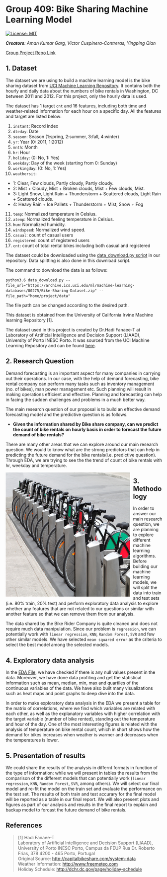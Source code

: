 # Group 409: Bike Sharing Machine Learning Model
[![License: MIT](https://img.shields.io/badge/License-MIT-yellow.svg)](https://opensource.org/licenses/MIT)

*__Creators__: Aman Kumar Garg, Victor Cuspinera-Contreras, Yingping Qian*

[Group Project Repo Link](https://github.com/UBC-MDS/DSCI_522_Group_409)

## 1. Dataset

The dataset we are using to build a machine learning model is the bike sharing dataset from [UCI Machine Learning Repository](https://archive.ics.uci.edu/ml/datasets/bike+sharing+dataset). It contains both the hourly and daily data about the numbers of bike rentals in Washington, DC between 2011 and 2012. For this project, only the hourly data is used.

The dataset has 1 target `cnt` and 16 features, including both time and weather-related information for each hour on a specific day.  All the features and target are listed below:
1. `instant`: Record index
2. `dteday`: Date
3. `season`: Season (1:spring, 2:summer, 3:fall, 4:winter)
4. `yr`: Year (0: 2011, 1:2012)
5. `mnth`: Month 
6. `hr`: Hour
7. `holiday`: (0: No, 1: Yes)
8. `weekday`: Day of the week (starting from 0: Sunday)
9. `workingday`: (0: No, 1: Yes)
10. `weathersit`: 
  - 1: Clear, Few clouds, Partly cloudy, Partly cloudy. 
  - 2: Mist + Cloudy, Mist + Broken clouds, Mist + Few clouds, Mist. 
  - 3: Light Snow, Light Rain + Thunderstorm + Scattered clouds, Light Rain + Scattered clouds. 
  - 4: Heavy Rain + Ice Pallets + Thunderstorm + Mist, Snow + Fog
11. `temp`: Normalized temperature in Celsius.
12. `atemp`: Normalized feeling temperature in Celsius. 
13. `hum`: Normalized humidity.
14. `windspeed`: Normalized wind speed.
15. `casual`: count of casual users
16. `registered`: count of registered users
17. `cnt`: count of total rental bikes including both casual and registered

The dataset could be downloaded using the [data_download.py script](https://github.com/UBC-MDS/DSCI_522_Group_409/blob/master/src/data_download.py) in our repository. Data splitting is also done in this download script.

The command to download the data is as follows:

`python3.6 data_download.py --file_url="https://archive.ics.uci.edu/ml/machine-learning-databases/00275/Bike-Sharing-Dataset.zip" --file_path="home/project/data"`

The file path can be changed according to the desired path.

This dataset is obtained from the University of California Irvine Machine learning Repository [1]. 

The dataset used in this project is created by Dr.Hadi Fanaee-T at Laboratory of Artificial Intelligence and Decision Support (LIAAD), University of Porto INESC Porto. It was sourced from the UCI Machine Learning Repository and can be found [here](https://archive.ics.uci.edu/ml/machine-learning-databases/00275/).
  
## 2. Research Question

Demand forecasting is an important aspect for many companies in carrying out their operations. In our case, with the help of demand forecasting, bike rental company can perform many tasks such as inventory management (no. of bikes), man power management etc. Such planning will result in making operations efficient and effective. Planning and forecasting can help in facing the sudden challenges and problems in a much better way.

The main research question of our proposal is to build an effective demand forecasting model and the predictive question is as follows.

- **Given the information shared by Bike share company, can we predict the count of bike rentals on hourly basis in order to forecast the future demand of bike rentals?**

There are many other areas that we can explore around our main research question. We would to know what are the strong predictors that can help in predicting the future demand for the bike rentals(i.e. predictive question). Through EDA, we are trying to see the the trend of count of bike rentals with hr, weekday and temperature.

<p align="center">
<img src="img/bike_rental.jpg" alt="Markdown Monster icon" style="float: left; margin-right: 10px;" height= "400" width= "400" align="middle"/>
</p>


## 3. Methodology

In order to answer our main research question, we are planning to explore different machine learning algorithms. Before building our machine learning models, we will split the data into train and test sets (i.e. 80% train, 20% test) and perform exploratory data analysis to explore whether any features that are not related to our questions or similar with another feature so that we can remove them from our analysis.

The data shared by the Bike Rider Company is quite cleaned and does not require much data manipulation. Since our problem is `regression`, we can potentially work with `linear regression`, `KNN`, `Random Forest`, `SVR` and few other similar models. We have selected `mean squared error` as the criteria to select the best model among the selected models.      

  
## 4. Exploratory data analysis 
In the [EDA File](https://github.com/UBC-MDS/DSCI_522_Group_409/blob/master/eda/EDA.ipynb), we have checked if there is any null values present in the data. Moreover, we have done data profiling and get the statistical information such as mean, median, min, max and quartiles of the continuous variables of the data. We have also built many visualizations such as heat maps and point graphs to deep dive into the data.      

In order to make exploratory data analysis in the EDA we present a table for the matrix of correlations, where we find which variables are related with each other, as well as the explanatory variables with higher correlation with the target variable (number of bike rented), standing out the temperature and hour of the day. One of the most interesting figures is related with the analysis of temperature on bike rental count, which in short shows how the demand for bikes increases when weather is warmer and decreases when the temperatures is lower.
  
  
## 5. Presentation of results
We could share the results of the analysis in differnt formats in function of the type of information:  while we will present in tables the results from the comparison of the different models that can potentially work (`linear regression`, `KNN`, `Random Forest`, `SVR`, among others). We will select our final model and re-fit the model on the train set and evaluate the performance on the test set. The results of both train and test accurary for the final model will be reported as a table in our final report. We will also present plots and figures as part of our analysis and results in the final report to explain and backup model to forcast the future demand of bike rentals.


## References 
>[1] Hadi Fanaee-T  
> Laboratory of Artificial Intelligence and Decision Support (LIAAD), University of Porto INESC Porto, Campus da FEUP 
Rua Dr. Roberto Frias, 378 4200 - 465 Porto, Portugal  
> Original Source: http://capitalbikeshare.com/system-data  
> Weather Information: http://www.freemeteo.com  
> Holiday Schedule: http://dchr.dc.gov/page/holiday-schedule 
